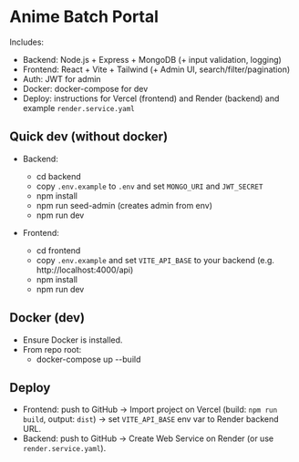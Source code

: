 # Anime Batch Portal 

Includes:
- Backend: Node.js + Express + MongoDB (+ input validation, logging)
- Frontend: React + Vite + Tailwind (+ Admin UI, search/filter/pagination)
- Auth: JWT for admin
- Docker: docker-compose for dev
- Deploy: instructions for Vercel (frontend) and Render (backend) and example `render.service.yaml`

## Quick dev (without docker)
- Backend:
  - cd backend
  - copy `.env.example` to `.env` and set `MONGO_URI` and `JWT_SECRET`
  - npm install
  - npm run seed-admin (creates admin from env)
  - npm run dev

- Frontend:
  - cd frontend
  - copy `.env.example` and set `VITE_API_BASE` to your backend (e.g. http://localhost:4000/api)
  - npm install
  - npm run dev

## Docker (dev)
- Ensure Docker is installed.
- From repo root:
  - docker-compose up --build

## Deploy
- Frontend: push to GitHub → Import project on Vercel (build: `npm run build`, output: `dist`) → set `VITE_API_BASE` env var to Render backend URL.
- Backend: push to GitHub → Create Web Service on Render (or use `render.service.yaml`).

